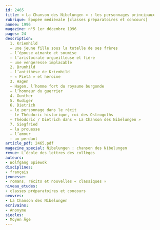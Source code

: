 ```yaml
---
id: 2465
title: « La Chanson des Nibelungen » : les personnages principaux
rubrique: Épopée médiévale [classes préparatoires et concours] 
annee: 1996
magazine: n°5 1er décembre 1996
pages: 24
description: 
  1. Kriemhild
  – une jeune fille sous la tutelle de ses frères
  – l’épouse aimante et soumise
  – l’aristocrate orgueilleuse et fière
  – une vengeresse implacable
  2. Brunhild
  – l’antithèse de Kriemhild
  – « Pietà » et héroïne
  3. Hagen
  – Hagen, l’homme fort du royaume burgonde
  – l’honneur du guerrier
  4. Gunther
  5. Rudiger
  6. Dietrich
  – le personnage dans le récit
  – le Théodoric historique, roi des Ostrogoths
  – Théodoric / Dietrich dans « La Chanson des Nibelungen »
  7. Siegfried
  – la prouesse
  – l’amour
  – un perdant
article_pdf: 2465.pdf
magazine_special: Nibelungen : chanson des Nibelungen
revue: L’école des lettres des collèges
auteurs:
- Wolfgang Spiewok
disciplines:
- français
jeunesse:
- romans, récits et nouvelles « classiques »
niveau_etudes:
- classes préparatoires et concours
oeuvres:
- La Chanson des Nibelungen
ecrivains:
- Anonyme
siecles:
- Moyen Âge
---
```

